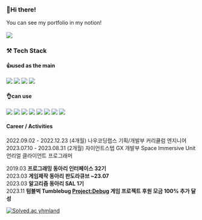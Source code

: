 

### 👋Hi there!  

You can see my portfolio in my notion!<br><br>
<a href="https://www.taeriver99.com"> <img src="https://img.shields.io/badge/Notion-000000?style=flat-square&logo=Notion&logoColor=white"/></a> 

### ⚒️ Tech Stack

#### 👍used as the main

<img src="https://img.shields.io/badge/C++-00599C?style=flat-square&logo=cplusplus&logoColor=white"/> <img src="https://img.shields.io/badge/C Sharp-239120?style=flat-square&logo=csharp&logoColor=white"/> <img src="https://img.shields.io/badge/Unity-999999?style=flat-square&logo=unity&logoColor=black"/> <img src="https://img.shields.io/badge/Unreal-0E1128?style=flat-square&logo=unrealengine&logoColor=white"/>
<br>



#### 👌can use

<img src="https://img.shields.io/badge/HTML5-E34F26?style=flat-square&logo=html5&logoColor=white"/> <img src="https://img.shields.io/badge/CSS3-1572B6?style=flat-square&logo=css3&logoColor=white"/> <img src="https://img.shields.io/badge/javascript-F7DF1E?style=flat-square&logo=javascript&logoColor=black" /> <img src="https://img.shields.io/badge/opengl-5586A4?style=flat-square&logo=opengl&logoColor=black" /> <img src="https://img.shields.io/badge/mysql-4479A1?style=flat-square&logo=mysql&logoColor=black" /> <img src="https://img.shields.io/badge/JAVA-3776AB?style=flat-square&logo=java&logoColor=white"/> <img src="https://img.shields.io/badge/Python-3776AB?style=flat-square&logo=Python&logoColor=white"/> <img src="https://img.shields.io/badge/C-A8B9CC?style=flat-square&logo=C&logoColor=white"/>
<br>

#### Career / Activities

2022.09.02 - 2022.12.23 (4개월)  나우코딩랩스 기획/개발부 커리큘럼 엔지니어 <br>
2023.07.10 - 2023.08.31 (2개월)  자이언트스텝 GX 개발부 Space Immersive Unit 언리얼 클라이언트 프로그래머 <br>

2019.03 **프로그래밍 동아리 인터페이스 32기** <br>
2023.03 **게임제작 동아리 판도라큐브 ~23.07** <br>
2023.03 **알고리즘 동아리 SAL 1기** <br>
2023.11 **텀블벅 Tumblebug <Project:Debug> 게임 프로젝트 후원 모금 100% 추가 달성** <br>


[![Solved.ac
yhmland](http://mazassumnida.wtf/api/generate_badge?boj=yhmland)](https://solved.ac/yhmland)

